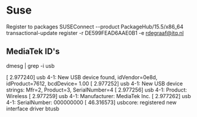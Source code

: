 # Suse

Register to packages
SUSEConnect --product PackageHub/15.5/x86_64
transactional-update register -r DE599FEAD6AAE0B1 -e rdegraaf@itq.nl


## MediaTek ID's
dmesg | grep -i usb

[    2.977240] usb 4-1: New USB device found, idVendor=0e8d, idProduct=7612, bcdDevice= 1.00
[    2.977252] usb 4-1: New USB device strings: Mfr=2, Product=3, SerialNumber=4
[    2.977256] usb 4-1: Product: Wireless 
[    2.977259] usb 4-1: Manufacturer: MediaTek Inc.
[    2.977262] usb 4-1: SerialNumber: 000000000
[   46.316573] usbcore: registered new interface driver btusb